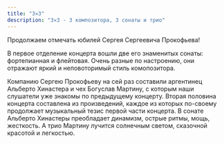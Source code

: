 ```yaml
---
title: "3✕3"
description: "3✕3 - 3 композитора, 3 сонаты и трио"
---
```

Продолжаем отмечать юбилей Сергея Сергеевича Прокофьева!

В первое отделение концерта вошли две его знаменитых сонаты: фортепианная и флейтовая. Очень разные по настроению, они отражают яркий и неповоторимый стиль комопозитора.

Компанию Сергею Прокофьеву на сей раз составили аргентинец Альберто Хинастера и чех Богуслав Мартину, с которым наши слушатели уже знакомы по предыдущему концерту. Вторая половина концерта составлена из произведений, каждое из которых по-своему продолжает музыкальный тезис первой части концерта. В сонате Альберто Хинастеры преобладает динамизм, острые ритмы, мощь, жесткость. А трио Мартину лучится солнечным светом, сказочной красотой и легкостью.
